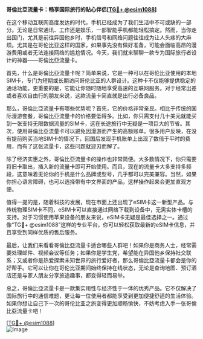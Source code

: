 **哥倫比亞流量卡：畅享国际旅行的贴心伴侣[[TG💪+ @esim1088](https://t.me/s/esim1088)]**

在这个移动互联网高度发达的时代，手机已经成为了我们生活中不可或缺的一部分。无论是日常通讯、工作还是娱乐，一部智能手机都能轻松搞定。然而，当你走出国门，尤其是前往异国他乡时，手机信号和网络问题往往成为让人头疼的大麻烦。尤其是在哥伦比亚这样的国家，如果事先没有做好准备，可能会面临高昂的漫游费用或者无法连接网络的尴尬情况。今天，我们就来聊聊一款专为国际旅行者设计的神器——哥倫比亞流量卡。

首先，什么是哥倫比亞流量卡呢？简单来说，它是一种可以在哥伦比亚使用的本地SIM卡，专门为短期或长期访问哥伦比亚的人群设计。这种卡不仅能够提供稳定的通话功能，更重要的是，它能让你随时随地享受高速的互联网服务。对于经常出差或者喜欢自由行的朋友来说，这款流量卡简直就是出行必备良品。

那么，哥倫比亞流量卡有哪些优势呢？首先，它的价格非常亲民。相比于传统的国际漫游套餐，哥倫比亞流量卡的价格要低得多。比如，你只需支付几十美元就能买到一张支持无限数据流量的SIM卡，这在长途旅行中无疑是一项巨大的节省。其次，使用哥倫比亞流量卡可以避免因漫游而产生的高额账单。很多用户反映，在没有提前购买当地SIM卡的情况下，回国后发现手机账单上出现了数倍于平时的费用，而有了这张流量卡，这些问题就迎刃而解了。

除了经济实惠之外，哥倫比亞流量卡的操作也非常简便。大多数情况下，你只需要将旧卡取出，插入新的流量卡即可开始使用。而且，现在的流量卡大多支持多频段，这意味着无论你的手机是什么品牌或型号，几乎都可以完美兼容。当然，如果你担心语言障碍，也可以选择带有中文界面的产品，这样操作起来会更加直观方便。

值得一提的是，随着科技的发展，现在市面上还出现了eSIM卡这一新型产品。与传统物理SIM卡不同，eSIM卡可以直接通过网络下载到设备中，无需实体卡槽的支持。对于习惯使用苹果设备的朋友来说，eSIM卡无疑是最佳选择之一。通过像“TG💪+ @esim1088”这样的专业平台，你可以轻松获取最新的eSIM卡信息，并且享受到同样优质的售后服务。

最后，让我们来看看哥倫比亞流量卡适合哪些人群吧！如果你是商务人士，经常需要处理邮件、视频会议等任务；如果你是学生党，希望能在异国他乡保持社交联系；又或者你是热爱探索未知世界的旅行爱好者，那么哥倫比亞流量卡都会是你的好帮手。它可以让你在哥伦比亚期间始终保持在线状态，无论是查询地图、预订酒店还是与家人朋友分享旅途趣事，都变得轻而易举。

总之，哥倫比亞流量卡是一款集实用性与经济性于一体的优秀产品。它不仅解决了国际旅行中的通信难题，更让每一位使用者都能享受到更加便捷舒适的生活体验。如果你想让自己下一次的哥伦比亚之旅变得更加顺畅愉快，不妨考虑入手一张哥倫比亞流量卡吧！

[[TG💪+ @esim1088](https://t.me/s/esim1088)]  
![Image](https://i.postimg.cc/4NQfJmqS/Snipaste-2025-05-13-00-14-12.png)